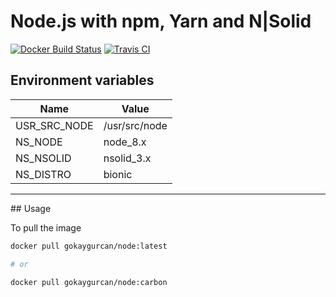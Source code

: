 # Node.js with npm, Yarn and N|Solid

[![Docker Build Status](https://img.shields.io/docker/build/gokaygurcan/node.svg?style=for-the-badge&logo=docker&colorA=22b8eb)](https://hub.docker.com/r/gokaygurcan/node/)
[![Travis CI](https://img.shields.io/travis/gokaygurcan/dockerfile-node.svg?style=for-the-badge&logo=travis&colorA=39a85b)](https://travis-ci.org/gokaygurcan/dockerfile-node)

## Environment variables

| Name         | Value         |
| ------------ | ------------- |
| USR_SRC_NODE | /usr/src/node |
| NS_NODE      | node_8.x      |
| NS_NSOLID    | nsolid_3.x    |
| NS_DISTRO    | bionic        |

---

## Usage

To pull the image

```bash
docker pull gokaygurcan/node:latest

# or

docker pull gokaygurcan/node:carbon
```
